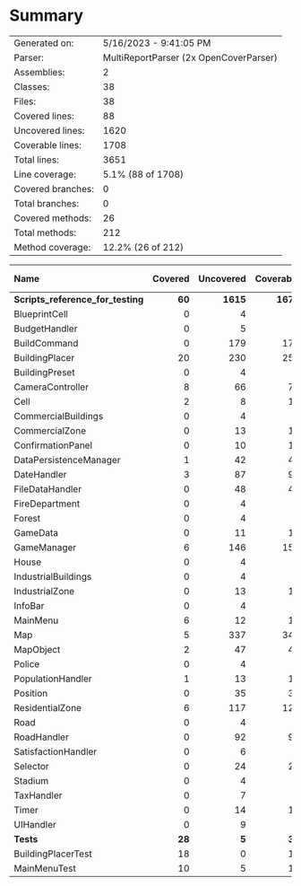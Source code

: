 ﻿# Summary
|||
|:---|:---|
| Generated on: | 5/16/2023 - 9:41:05 PM |
| Parser: | MultiReportParser (2x OpenCoverParser) |
| Assemblies: | 2 |
| Classes: | 38 |
| Files: | 38 |
| Covered lines: | 88 |
| Uncovered lines: | 1620 |
| Coverable lines: | 1708 |
| Total lines: | 3651 |
| Line coverage: | 5.1% (88 of 1708) |
| Covered branches: | 0 |
| Total branches: | 0 |
| Covered methods: | 26 |
| Total methods: | 212 |
| Method coverage: | 12.2% (26 of 212) |

|**Name**|**Covered**|**Uncovered**|**Coverable**|**Total**|**Line coverage**|**Covered**|**Total**|**Branch coverage**|**Covered**|**Total**|**Method coverage**|
|:---|---:|---:|---:|---:|---:|---:|---:|---:|---:|---:|---:|
|**Scripts_reference_for_testing**|**60**|**1615**|**1675**|**3555**|**3.5%**|**0**|**0**|****|**20**|**206**|**9.7%**|
|BlueprintCell|0|4|4|18|0%|0|0||0|2|0%|
|BudgetHandler|0|5|5|27|0%|0|0||0|2|0%|
|BuildCommand|0|179|179|288|0%|0|0||0|15|0%|
|BuildingPlacer|20|230|250|658|8%|0|0||3|19|15.7%|
|BuildingPreset|0|4|4|24|0%|0|0||0|2|0%|
|CameraController|8|66|74|117|10.8%|0|0||1|8|12.5%|
|Cell|2|8|10|27|20%|0|0||5|15|33.3%|
|CommercialBuildings|0|4|4|18|0%|0|0||0|2|0%|
|CommercialZone|0|13|13|34|0%|0|0||0|4|0%|
|ConfirmationPanel|0|10|10|30|0%|0|0||0|3|0%|
|DataPersistenceManager|1|42|43|92|2.3%|0|0||2|9|22.2%|
|DateHandler|3|87|90|156|3.3%|0|0||1|13|7.6%|
|FileDataHandler|0|48|48|100|0%|0|0||0|3|0%|
|FireDepartment|0|4|4|18|0%|0|0||0|2|0%|
|Forest|0|4|4|18|0%|0|0||0|2|0%|
|GameData|0|11|11|78|0%|0|0||0|1|0%|
|GameManager|6|146|152|235|3.9%|0|0||1|11|9%|
|House|0|4|4|18|0%|0|0||0|2|0%|
|IndustrialBuildings|0|4|4|18|0%|0|0||0|2|0%|
|IndustrialZone|0|13|13|34|0%|0|0||0|4|0%|
|InfoBar|0|4|4|23|0%|0|0||0|2|0%|
|MainMenu|6|12|18|47|33.3%|0|0||2|4|50%|
|Map|5|337|342|529|1.4%|0|0||1|16|6.2%|
|MapObject|2|47|49|75|4%|0|0||1|9|11.1%|
|Police|0|4|4|20|0%|0|0||0|2|0%|
|PopulationHandler|1|13|14|51|7.1%|0|0||1|5|20%|
|Position|0|35|35|52|0%|0|0||0|9|0%|
|ResidentialZone|6|117|123|426|4.8%|0|0||2|8|25%|
|Road|0|4|4|19|0%|0|0||0|2|0%|
|RoadHandler|0|92|92|134|0%|0|0||0|13|0%|
|SatisfactionHandler|0|6|6|26|0%|0|0||0|2|0%|
|Selector|0|24|24|49|0%|0|0||0|4|0%|
|Stadium|0|4|4|20|0%|0|0||0|2|0%|
|TaxHandler|0|7|7|25|0%|0|0||0|3|0%|
|Timer|0|14|14|25|0%|0|0||0|2|0%|
|UIHandler|0|9|9|26|0%|0|0||0|2|0%|
|**Tests**|**28**|**5**|**33**|**96**|**84.8%**|**0**|**0**|****|**6**|**6**|**100%**|
|BuildingPlacerTest|18|0|18|60|100%|0|0||3|3|100%|
|MainMenuTest|10|5|15|36|66.6%|0|0||3|3|100%|
